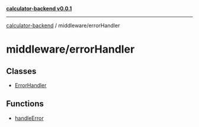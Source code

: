[**calculator-backend v0.0.1**](../../README.md)

***

[calculator-backend](../../modules.md) / middleware/errorHandler

# middleware/errorHandler

## Classes

- [ErrorHandler](classes/ErrorHandler.md)

## Functions

- [handleError](functions/handleError.md)
